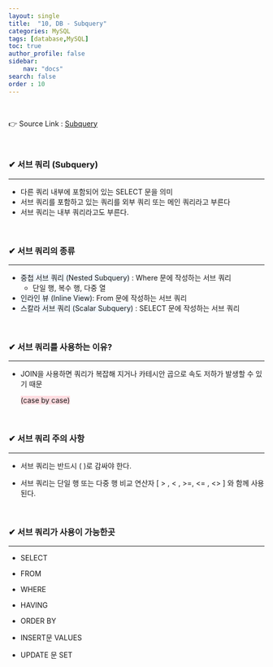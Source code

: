 ```yaml
---
layout: single
title:  "10, DB - Subquery"
categories: MySQL
tags: [database,MySQL]
toc: true
author_profile: false
sidebar:
    nav: "docs"
search: false
order : 10
---
```


<br>

👉 Source Link : [Subquery](https://github.com/Jaehwany/Database/blob/036dc94a641e1156a4abbb18f3fbbba3a5cc7168/3.%20Subquery)

<br>

### ✔ 서브 쿼리 (Subquery) 

------------------------------------------------------------------

- 다른 쿼리 내부에 포함되어 있는 SELECT 문을 의미
- 서브 쿼리를 포함하고 있는 쿼리를 외부 쿼리 또는 메인 쿼리라고 부른다
- 서브 쿼리는 내부 쿼리라고도 부른다.

<br>

### ✔ 서브 쿼리의 종류

------------------------------------------------------------------

- <span style ="background-color:#f1f8ff">중첩 서브 쿼리 (Nested Subquery)</span> : Where 문에 작성하는 서브 쿼리
  - 단일 행, 복수 행, 다중 열
- <span style ="background-color:#f1f8ff">인라인 뷰 (Inline View)</span>: From 문에 작성하는 서브 쿼리
- <span style ="background-color:#f1f8ff">스칼라 서브 쿼리 (Scalar Subquery)</span> : SELECT 문에 작성하는 서브 쿼리

<br>

### ✔ 서브 쿼리를 사용하는 이유?

------------------------------------------------------------------

- JOIN을 사용하면 쿼리가 복잡해 지거나 카테시안 곱으로 속도 저하가 발생할 수 있기 때문

  <span style="background-color:#ffdce0">(case by case) </span>

<br>

### ✔ 서브 쿼리 주의 사항

------------------------------------------------------------------

- 서브 쿼리는 반드시 ( )로 감싸야 한다.

- 서브 쿼리는 단일 행 또는 다중 행 비교 연산자 [ > , < , >=, <= , <> ] 와 함께 사용된다.

  <br>

### ✔ 서브 쿼리가 사용이 가능한곳

------------------------------------------------------------------

- SELECT

- FROM

- WHERE

- HAVING

- ORDER BY

- INSERT문 VALUES

- UPDATE 문 SET

